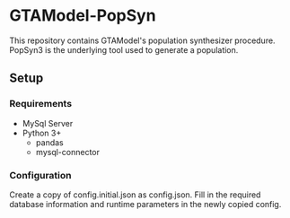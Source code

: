 # GTAModel-PopSyn

This repository contains GTAModel's population synthesizer procedure. PopSyn3 is the
underlying tool used to generate a population. 

## Setup

### Requirements

 - MySql Server
 - Python 3+
    - pandas
    - mysql-connector
 
### Configuration

Create a copy of config.initial.json as config.json. Fill in the required database information 
and runtime parameters in the newly copied config.

